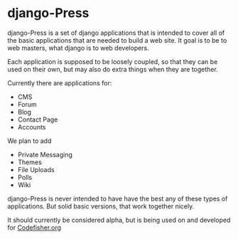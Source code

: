 # django-Press

django-Press is a set of django applications that is intended to cover all of the basic applications that are needed to build a web site.  It goal is to be to web masters, what django is to web developers.

Each application is supposed to be loosely coupled, so that they can be used on their own, but may also do extra things when they are together.

Currently there are applications for:

  * CMS
  * Forum
  * Blog
  * Contact Page
  * Accounts
  
We plan to add
  
  * Private Messaging
  * Themes
  * File Uploads
  * Polls
  * Wiki
  
django-Press is never intended to have have the best any of these types of applications.  But solid basic versions, that work together nicely.  

It should currently be considered alpha, but is being used on and developed for [Codefisher.org](https://codefisher.org/)
  
